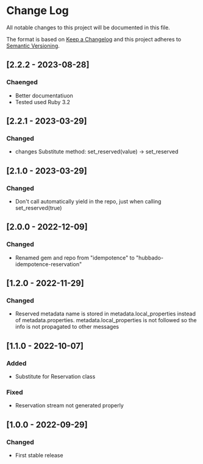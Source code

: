 # Change Log
All notable changes to this project will be documented in this file.

The format is based on [Keep a Changelog](http://keepachangelog.com/)
and this project adheres to [Semantic Versioning](http://semver.org/).

## [2.2.2 - 2023-08-28]
### Chaenged
- Better documentatiuon
- Tested used Ruby 3.2

## [2.2.1 - 2023-03-29]
### Changed
- changes Substitute method: set_reserved(value) -> set_reserved

## [2.1.0 - 2023-03-29]
### Changed
- Don't call automatically yield in the repo, just when calling
  set_reserved(true)

## [2.0.0 - 2022-12-09]
### Changed
- Renamed gem and repo from "idempotence" to "hubbado-idempotence-reservation"

## [1.2.0 - 2022-11-29]
### Changed
- Reserved metadata name is stored in metadata.local_properties
  instead of metadata.properties.
  metadata.local_properties is not followed so the info is not propagated to other messages


## [1.1.0 - 2022-10-07]
### Added
- Substitute for Reservation class

### Fixed
- Reservation stream not generated properly

## [1.0.0 - 2022-09-29]
### Changed
- First stable release
